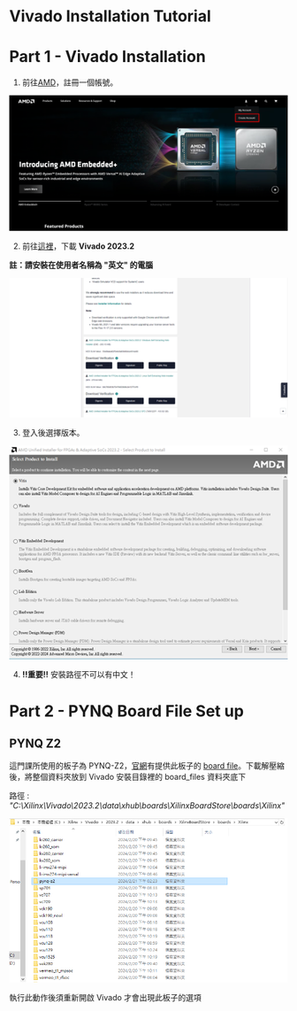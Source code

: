 Vivado Installation Tutorial
============================

# Part 1 - Vivado Installation

1. 前往[AMD](https://www.amd.com/en.html)，註冊一個帳號。

![Create an Account](images/account_.png)

2. 前往[這裡](https://www.xilinx.com/support/download.html)，下載 **Vivado 2023.2**

  **註：請安裝在使用者名稱為 "英文" 的電腦**

![Download](images/download_.png)

3. 登入後選擇版本。

![Edition](images/vitis_.png)

4. **!!重要!!** 安裝路徑不可以有中文！

# Part 2 - PYNQ Board File Set up

## PYNQ Z2

這門課所使用的板子為 PYNQ-Z2，[官網](https://www.tul.com.tw/)有提供此板子的 [board file](https://dpoauwgwqsy2x.cloudfront.net/Download/pynq-z2.zip)。下載解壓縮後，將整個資料夾放到 Vivado 安裝目錄裡的 board_files 資料夾底下   

路徑 : _"C:\Xilinx\Vivado\2023.2\data\xhub\boards\XilinxBoardStore\boards\Xilinx"_

![pynqz2_board_file](images/pynqz2_board_file_.png)

執行此動作後須重新開啟 Vivado 才會出現此板子的選項
